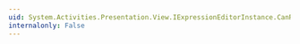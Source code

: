 ```yaml
---
uid: System.Activities.Presentation.View.IExpressionEditorInstance.CanRedo
internalonly: False
---
```

